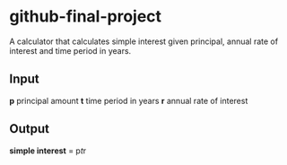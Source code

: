 # github-final-project
A calculator that calculates simple interest given principal, annual rate of interest and time period in years.

## Input
**p** principal amount
**t** time period in years
**r** annual rate of interest

## Output
**simple interest** = p*t*r
